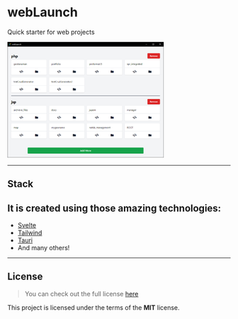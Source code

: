 # webLaunch
Quick starter for web projects

<img src="./res/output.png" alt="music_player" width="70%" height="70%" >

---

## Stack
It is created using those amazing technologies:
- 
- [Svelte](https://svelte.dev/)
- [Tailwind](https://tailwindcss.com/)
- [Tauri](https://tauri.studio/)
- And many others!

---

## License
>You can check out the full license [here](https://github.com/hafizhaziq307/webLaunch/blob/main/LICENSE)

This project is licensed under the terms of the **MIT** license.
